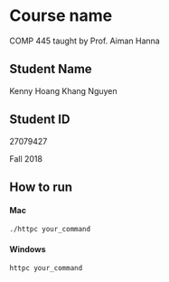 # Course name
COMP 445 taught by Prof. Aiman Hanna

## Student Name
Kenny Hoang Khang Nguyen

## Student ID
27079427

Fall 2018

## How to run

#### Mac

`./httpc your_command`

#### Windows

`httpc your_command`